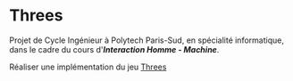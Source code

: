 # Threes


Projet de Cycle Ingénieur à Polytech Paris-Sud, en spécialité informatique, dans le cadre du cours d'***Interaction Homme - Machine***.


Réaliser une implémentation du jeu [Threes](http://threesjs.com/)
